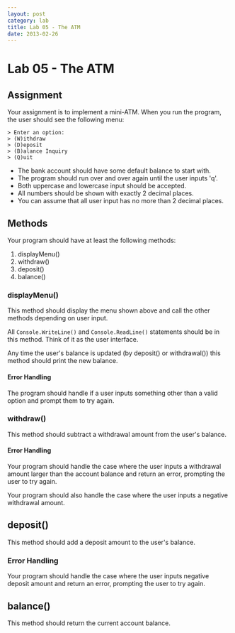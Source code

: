 ```yaml
---
layout: post
category: lab
title: Lab 05 - The ATM
date: 2013-02-26
---
```

# Lab 05 - The ATM

## Assignment

Your assignment is to implement a mini-ATM. When you run the program, the user should see the 
following menu:

    > Enter an option:
    > (W)ithdraw
    > (D)eposit
    > (B)alance Inquiry
    > (Q)uit

- The bank account should have some default balance to start with.
- The program should run over and over again until the user inputs 'q'.
- Both uppercase and lowercase input should be accepted.
- All numbers should be shown with exactly 2 decimal places.
- You can assume that all user input has no more than 2 decimal places.

## Methods

Your program should have at least the following methods:

1. displayMenu()
2. withdraw()
3. deposit()
4. balance()

### displayMenu()

This method should display the menu shown above and call the other methods depending on user input.

All `Console.WriteLine()` and `Console.ReadLine()` statements should be in this method. Think of it 
as the user interface.

Any time the user's balance is updated (by deposit() or withdrawal()) this method should print the 
new balance.

#### Error Handling

The program should handle if a user inputs something other than a valid option and prompt them to 
try again.

### withdraw()

This method should subtract a withdrawal amount from the user's balance.

#### Error Handling

Your program should handle the case where the user inputs a withdrawal amount larger than the account 
balance and return an error, prompting the user to try again.

Your program should also handle the case where the user inputs a negative withdrawal amount.

## deposit()

This method should add a deposit amount to the user's balance.

### Error Handling

Your program should handle the case where the user inputs negative deposit amount and return an 
error, prompting the user to try again.

## balance()

This method should return the current account balance.
